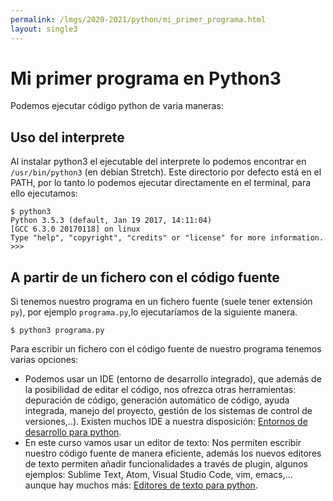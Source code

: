 ```yaml
---
permalink: /lmgs/2020-2021/python/mi_primer_programa.html
layout: single3
---
```


# Mi primer programa en Python3

Podemos ejecutar código python de varia maneras:

## Uso del interprete

Al instalar python3 el ejecutable del interprete lo podemos encontrar en `/usr/bin/python3` (en debian Stretch). Este directorio por defecto está en el PATH, por lo tanto lo podemos ejecutar directamente en el terminal, para ello ejecutamos:

	$ python3
    Python 3.5.3 (default, Jan 19 2017, 14:11:04) 
    [GCC 6.3.0 20170118] on linux
    Type "help", "copyright", "credits" or "license" for more information.
    >>> 

## A partir de un fichero con el código fuente

Si tenemos nuestro programa en un fichero fuente (suele tener extensión `py`), por ejemplo `programa.py`,lo ejecutaríamos de la siguiente manera.
	
	$ python3 programa.py

Para escribir un fichero con el código fuente de nuestro programa tenemos varias opciones:

* Podemos usar un IDE (entorno de desarrollo integrado), que además de la posibilidad  de editar el código, nos ofrezca otras herramientas: depuración de código, generación automático de código, ayuda integrada, manejo del proyecto, gestión de los sistemas de control de versiones,..). Existen muchos IDE a nuestra disposición: [Entornos de desarrollo para python](https://wiki.python.org/moin/IntegratedDevelopmentEnvironments).
* En este curso vamos usar un editor de texto: Nos permiten escribir nuestro código fuente de manera eficiente, además los nuevos editores de texto permiten añadir funcionalidades a través de plugin, algunos ejemplos: Sublime Text, Atom, Visual Studio Code, vim, emacs,... aunque hay muchos más:  [Editores de texto para python](https://wiki.python.org/moin/PythonEditors).
